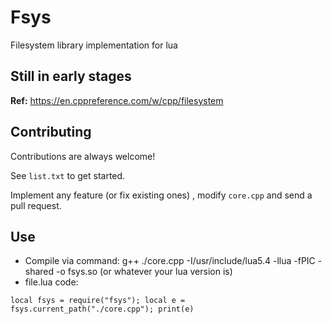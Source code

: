 
# Fsys

Filesystem library implementation for lua

## Still in early stages

**Ref:** https://en.cppreference.com/w/cpp/filesystem




## Contributing

Contributions are always welcome!

See `list.txt` to get started.

Implement any feature (or fix existing ones) , modify `core.cpp` and send a pull request.


## Use

- Compile via command:  g++ ./core.cpp -I/usr/include/lua5.4 -llua -fPIC -shared -o fsys.so (or whatever your lua version is)
- file.lua code:

`local fsys = require("fsys"); local e = fsys.current_path("./core.cpp"); print(e)`
